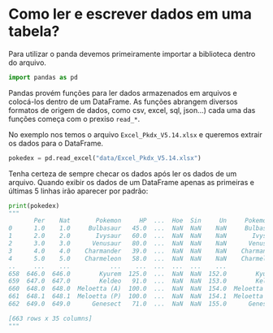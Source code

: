 # Como ler e escrever dados em uma tabela?

Para utilizar o panda devemos primeiramente importar a biblioteca dentro do arquivo.

```python
import pandas as pd
```

Pandas provém funções para ler dados armazenados em arquivos e colocá-los dentro de um DataFrame. As funções abrangem diversos formatos de origem de dados, como csv, excel, sql, json...) cada uma das funções começa com o prexiso `read_*`.

No exemplo nos temos o arquivo `Excel_Pkdx_V5.14.xlsx` e queremos extrair os dados para o DataFrame.

```python
pokedex = pd.read_excel("data/Excel_Pkdx_V5.14.xlsx")
```

Tenha certeza de sempre checar os dados após ler os dados de um arquivo. Quando exibir os dados de um DataFrame apenas as primeiras e últimas 5 linhas irão aparecer por padrão:

```python
print(pokedex)
"""
       Per    Nat       Pokemon     HP  ...  Hoe  Sin     Un     Pokemon.1
0      1.0    1.0     Bulbasaur   45.0  ...  NaN  NaN    NaN     Bulbasaur
1      2.0    2.0       Ivysaur   60.0  ...  NaN  NaN    NaN       Ivysaur
2      3.0    3.0      Venusaur   80.0  ...  NaN  NaN    NaN      Venusaur
3      4.0    4.0    Charmander   39.0  ...  NaN  NaN    NaN    Charmander
4      5.0    5.0    Charmeleon   58.0  ...  NaN  NaN    NaN    Charmeleon
..     ...    ...           ...    ...  ...  ...  ...    ...           ...
658  646.0  646.0        Kyurem  125.0  ...  NaN  NaN  152.0        Kyurem
659  647.0  647.0        Keldeo   91.0  ...  NaN  NaN  153.0        Keldeo
660  648.0  648.0  Meloetta (A)  100.0  ...  NaN  NaN  154.0  Meloetta (A)
661  648.1  648.1  Meloetta (P)  100.0  ...  NaN  NaN  154.1  Meloetta (P)
662  649.0  649.0      Genesect   71.0  ...  NaN  NaN  155.0      Genesect

[663 rows x 35 columns]
"""
```